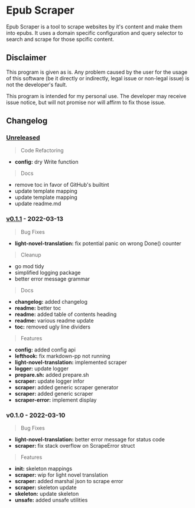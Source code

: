 # Epub Scraper

Epub Scraper is a tool to scrape websites by it's content and make them into epubs. It uses a domain specific configuration and query selector to search and scrape for those spcific content.

## Disclaimer

This program is given as is. Any problem caused by the user for the usage of this software (be it directly or indirectly, legal issue or non-legal issue) is not the developer's fault.

This program is intended for my personal use. The developer may receive issue notice, but will not promise nor will affirm to fix those issue.

## Changelog

<a name="unreleased"></a>
### [Unreleased]

> Code Refactoring
- **config:** dry Write function

> Docs
- remove toc in favor of GitHub's builtint
- update template mapping
- update template mapping
- update readme.md


<a name="v0.1.1"></a>
### [v0.1.1] - 2022-03-13

> Bug Fixes
- **light-novel-translation:** fix potential panic on wrong Done() counter

> Cleanup
- go mod tidy
- simplified logging package
- better error message grammar

> Docs
- **changelog:** added changelog
- **readme:** better toc
- **readme:** added table of contents heading
- **readme:** various readme update
- **toc:** removed ugly line dividers

> Features
- **config:** added config api
- **lefthook:** fix markdown-pp not running
- **light-novel-translation:** implemented scraper
- **logger:** update logger
- **prepare.sh:** added prepare.sh
- **scraper:** update logger infor
- **scraper:** added generic scraper generator
- **scraper:** added generic scraper
- **scraper-error:** implement display


<a name="v0.1.0"></a>
### v0.1.0 - 2022-03-10

> Bug Fixes
- **light-novel-translation:** better error message for status code
- **scraper:** fix stack overflow on ScrapeError struct

> Features
- **init:** skeleton mappings
- **scraper:** wip for light novel translation
- **scraper:** added marshal json to scrape error
- **scraper:** skeleton update
- **skeleton:** update skeleton
- **unsafe:** added unsafe utilities


[Unreleased]: https://github.com/tigorlazuardi/epub-scraper/compare/v0.1.1...HEAD
[v0.1.1]: https://github.com/tigorlazuardi/epub-scraper/compare/v0.1.0...v0.1.1

